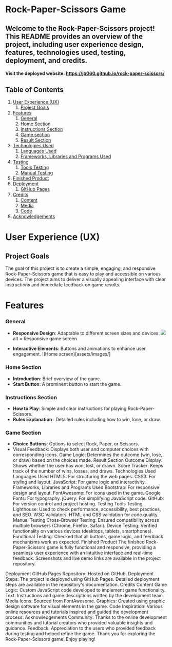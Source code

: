# Rock-Paper-Scissors Game
## Welcome to the Rock-Paper-Scissors project! This README provides an overview of the project, including user experience design, features, technologies used, testing, deployment, and credits.
#### Visit the deployed website: https://jb060.github.io/rock-paper-scissors/


## Table of Contents
1. [User Experience (UX)](#user-experience-UX)
    1. [Project Goals](#project-goals)
2. [Features](#features)
    1. [General](#general)
    2. [Home Section](#home-section)
    3. [Instructions Section](#instructions-section)
    4. [Game section](#game-section)
    5. [Result Section](#result-section)
3. [Technologies Used](#technologies-used)
    1. [Languages Used](#languages-used)
    2. [Frameworks, Libraries and Programs Used](#frameworks-libraries-and-programs-used)
4. [Testing](#testing)
    1. [Tools Testing](#tools-testing)
    2. [Manual Testing](#manual-testing)
5. [Finished Product](#finished-product)
6. [Deployment](#deployment)
    1. [GitHub Pages](#github-pages)
7. [Credits](#credits)
    1. [Content](#content)
    2. [Media](#media)
    3. [Code](#code)
8. [Acknowledgements](#acknowledgements)

# User Experience (UX)
## Project Goals
The goal of this project is to create a simple, engaging, and responsive Rock-Paper-Scissors game that is easy to play and accessible on 
various devices. The project aims to deliver a visually appealing interface with clear instructions and immediate feedback on game results.

# Features
### General
- <strong>Responsive Design</strong>: Adaptable to different screen sizes and devices:
 <img src= assets/images/RPSsnippit.PNG> alt = Responsive game screen 

- <strong>Interactive Elements</strong>: Buttons and animations to enhance user engagement.
   !(Home screen)[assets/images/]

### Home Section
- <strong>Introduction</strong>: Brief overview of the game.
- <strong> Start Button</strong>: A prominent button to start the game.

### Instructions Section
- <strong>How to Play</strong>: Simple and clear instructions for playing Rock-Paper-Scissors.
- <strong>Rules Explanation </strong>: Detailed rules including how to win, lose, or draw.
   
### Game Section
- <strong>Choice Buttons</strong>: Options to select Rock, Paper, or Scissors.
- Visual Feedback: Displays both user and computer choices with corresponding icons.
Game Logic: Determines the outcome (win, lose, or draw) based on the choices made.
Result Section
Outcome Display: Shows whether the user has won, lost, or drawn.
Score Tracker: Keeps track of the number of wins, losses, and draws.
Technologies Used
Languages Used
HTML5: For structuring the web pages.
CSS3: For styling and layout.
JavaScript: For game logic and interactivity.
Frameworks, Libraries and Programs Used
Bootstrap: For responsive design and layout.
FontAwesome: For icons used in the game.
Google Fonts: For typography.
jQuery: For simplifying JavaScript code.
GitHub: For version control and project hosting.
Testing
Tools Testing
Lighthouse: Used to check performance, accessibility, best practices, and SEO.
W3C Validators: HTML and CSS validation for code quality.
Manual Testing
Cross-Browser Testing: Ensured compatibility across multiple browsers (Chrome, Firefox, Safari).
Device Testing: Verified functionality on various devices (desktops, tablets, smartphones).
Functional Testing: Checked that all buttons, game logic, and feedback mechanisms work as expected.
Finished Product
The finished Rock-Paper-Scissors game is fully functional and responsive, providing a seamless user experience with an intuitive interface and real-time feedback. Screenshots and live demo links are available in the project repository.

Deployment
GitHub Pages
Repository: Hosted on GitHub.
Deployment Steps: The project is deployed using GitHub Pages. Detailed deployment steps are available in the repository's documentation.
Credits
Content
Game Logic: Custom JavaScript code developed to implement game functionality.
Text: Instructions and game descriptions written by the development team.
Media
Icons: Sourced from FontAwesome.
Graphics: Created using graphic design software for visual elements in the game.
Code
Inspiration: Various online resources and tutorials inspired and guided the development process.
Acknowledgements
Community: Thanks to the online development communities and tutorial creators who provided valuable insights and guidance.
Feedback: Appreciation to the users who provided feedback during testing and helped refine the game.
Thank you for exploring the Rock-Paper-Scissors game! Enjoy playing!


